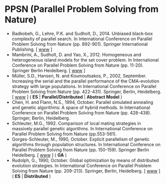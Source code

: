# PPSN (Parallel Problem Solving from Nature)

* Badkobeh, G., Lehre, P.K. and Sudholt, D., 2014. Unbiased black-box complexity of parallel search. In International Conference on Parallel Problem Solving from Nature (pp. 892-901). Springer International Publishing. [ [www](https://link.springer.com/chapter/10.1007/978-3-319-10762-2_88) ]
* Mambrini, A., Sudholt, D. and Yao, X., 2012. Homogeneous and heterogeneous island models for the set cover problem. In International Conference on Parallel Problem Solving from Nature (pp. 11-20). Springer Berlin Heidelberg. [ [www](https://link.springer.com/chapter/10.1007/978-3-642-32937-1_2) ]
* Müller, S.D., Hansen, N. and Koumoutsakos, P., 2002, September. Increasing the serial and the parallel performance of the CMA-evolution strategy with large populations. In International Conference on Parallel Problem Solving from Nature (pp. 422-431). Springer, Berlin, Heidelberg. [ [www](https://link.springer.com/chapter/10.1007/3-540-45712-7_41) ] ( **ES** | **Parallel/Distributed** | **Abstract Model** )
* Chen, H. and Flann, N.S., 1994, October. Parallel simulated annealing and genetic algorithms: A space of hybrid methods. In International Conference on Parallel Problem Solving from Nature (pp. 428-438). Springer, Berlin, Heidelberg.
* Schleuter, M.G., 1992. Comparison of local mating strategies in massively parallel genetic algorithms. In International Conference on Parallel Problem Solving from Nature (pp.553-561).
* Gorges-Schleuter, M., 1990, October. Explicit parallelism of genetic algorithms through population structures. In International Conference on Parallel Problem Solving from Nature (pp. 150-159). Springer Berlin Heidelberg. [ [www](https://link.springer.com/chapter/10.1007/BFb0029746) ] ( **GA** )
* Rudolph, G., 1990, October. Global optimization by means of distributed evolution strategies. In International Conference on Parallel Problem Solving from Nature (pp. 209-213). Springer, Berlin, Heidelberg. [ [www](https://link.springer.com/chapter/10.1007/BFb0029754) ] ( **ES** | **Distributed** )
